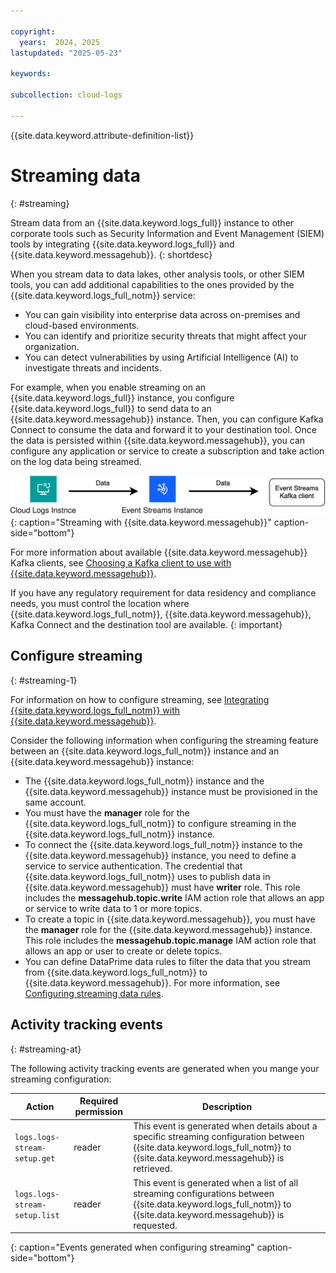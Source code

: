 ```yaml
---

copyright:
  years:  2024, 2025
lastupdated: "2025-05-23"

keywords:

subcollection: cloud-logs

---
```


{{site.data.keyword.attribute-definition-list}}

# Streaming data
{: #streaming}

Stream data from an {{site.data.keyword.logs_full}} instance to other corporate tools such as Security Information and Event Management (SIEM) tools by integrating {{site.data.keyword.logs_full}} and {{site.data.keyword.messagehub}}.
{: shortdesc}

When you stream data to data lakes, other analysis tools, or other SIEM tools, you can add additional capabilities to the ones provided by the {{site.data.keyword.logs_full_notm}} service:
- You can gain visibility into enterprise data across on-premises and cloud-based environments.
- You can identify and prioritize security threats that might affect your organization.
- You can detect vulnerabilities by using Artificial Intelligence (AI) to investigate threats and incidents.

For example, when you enable streaming on an {{site.data.keyword.logs_full}} instance, you configure {{site.data.keyword.logs_full}} to send data to an {{site.data.keyword.messagehub}} instance. Then, you can configure Kafka Connect to consume the data and forward it to your destination tool. Once the data is persisted within {{site.data.keyword.messagehub}}, you can configure any application or service to create a subscription and take action on the log data being streamed.

![Streaming with {{site.data.keyword.messagehub}}](images/streaming_overview.svg "Streaming flow showing {{site.data.keyword.logs_full_notm}} sending data to {{site.data.keyword.messagehub}} which in turn sends data to a configured Kafka client"){: caption="Streaming with {{site.data.keyword.messagehub}}" caption-side="bottom"}

For more information about available {{site.data.keyword.messagehub}} Kafka clients, see [Choosing a Kafka client to use with {{site.data.keyword.messagehub}}](/docs/EventStreams?topic=EventStreams-kafka_using&interface=ui#kafka_clients).

If you have any regulatory requirement for data residency and compliance needs, you must control the location where {{site.data.keyword.logs_full_notm}}, {{site.data.keyword.messagehub}}, Kafka Connect and the destination tool are available.
{: important}


## Configure streaming
{: #streaming-1}

For information on how to configure streaming, see [Integrating {{site.data.keyword.logs_full_notm}} with {{site.data.keyword.messagehub}}](/docs/cloud-logs?topic=cloud-logs-streaming-config).

Consider the following information when configuring the streaming feature between an {{site.data.keyword.logs_full_notm}} instance and an {{site.data.keyword.messagehub}} instance:
- The {{site.data.keyword.logs_full_notm}} instance and the {{site.data.keyword.messagehub}} instance must be provisioned in the same account.
- You must have the **manager** role for the {{site.data.keyword.logs_full_notm}} to configure streaming in the {{site.data.keyword.logs_full_notm}} instance.
- To connect the {{site.data.keyword.logs_full_notm}} instance to the {{site.data.keyword.messagehub}} instance, you need to define a service to service authentication. The credential that {{site.data.keyword.logs_full_notm}} uses to publish data in {{site.data.keyword.messagehub}} must have **writer** role. This role includes the **messagehub.topic.write** IAM action role that allows an app or service to write data to 1 or more topics.
- To create a topic in {{site.data.keyword.messagehub}}, you must have the **manager** role for the {{site.data.keyword.messagehub}} instance. This role includes the **messagehub.topic.manage** IAM action role that allows an app or user to create or delete topics.
- You can define DataPrime data rules to filter the data that you stream from {{site.data.keyword.logs_full_notm}} to {{site.data.keyword.messagehub}}. For more information, see [Configuring streaming data rules](/docs/cloud-logs?topic=cloud-logs-streaming_rules).




## Activity tracking events
{: #streaming-at}

The following activity tracking events are generated when you mange your streaming configuration:

| Action | Required permission |  Description |
|--------|-------------|-------------|
| `logs.logs-stream-setup.get` | reader | This event is generated when details about a specific streaming configuration between {{site.data.keyword.logs_full_notm}} to {{site.data.keyword.messagehub}} is retrieved. |
| `logs.logs-stream-setup.list` | reader | This event is generated when a list of all streaming configurations between {{site.data.keyword.logs_full_notm}} to {{site.data.keyword.messagehub}} is requested. |
{: caption="Events generated when configuring streaming" caption-side="bottom"}
